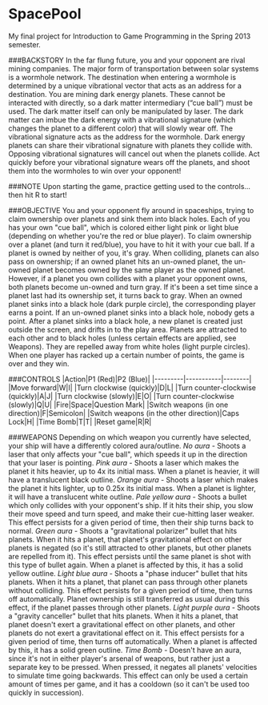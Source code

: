 SpacePool
=========

My final project for Introduction to Game Programming in the Spring 2013 semester.

###BACKSTORY
In the far flung future, you and your opponent are rival mining companies. The major form of transportation between solar systems is a wormhole network. The destination when entering a wormhole is determined by a unique vibrational vector that acts as an address for a destination.
You are mining dark energy planets. These cannot be interacted with directly, so a dark matter intermediary (“cue ball”) must be used. The dark matter itself can only be manipulated by laser. The dark matter can imbue the dark energy with a vibrational signature (which changes the planet to a different color) that will slowly wear off. The vibrational signature acts as the address for the wormhole. Dark energy planets can share their vibrational signature with planets they collide with. Opposing vibrational signatures will cancel out when the planets collide. Act quickly before your vibrational signature wears off the planets, and shoot them into the wormholes to win over your opponent!

###NOTE
Upon starting the game, practice getting used to the controls... then hit R to start!

###OBJECTIVE
You and your opponent fly around in spaceships, trying to claim ownership over planets and sink them into black holes. Each of you has your own "cue ball", which is colored either light pink or light blue (depending on whether you're the red or blue player). To claim ownership over a planet (and turn it red/blue), you have to hit it with your cue ball. If a planet is owned by neither of you, it's gray. When colliding, planets can also pass on ownership; if an owned planet hits an un-owned planet, the un-owned planet becomes owned by the same player as the owned planet. However, if a planet you own collides with a planet your opponent owns, both planets become un-owned and turn gray. If it's been a set time since a planet last had its ownership set, it turns back to gray.
When an owned planet sinks into a black hole (dark purple circle), the corresponding player earns a point. If an un-owned planet sinks into a black hole, nobody gets a point. After a planet sinks into a black hole, a new planet is created just outside the screen, and drifts in to the play area.
Planets are attracted to each other and to black holes (unless certain effects are applied, see Weapons). They are repelled away from white holes (light purple circles).
When one player has racked up a certain number of points, the game is over and they win.

###CONTROLS
|Action|P1 (Red)|P2 (Blue)|
|---------|-----------|--------|
|Move forward|W|I|
|Turn clockwise (quickly)|D|L|
|Turn counter-clockwise (quickly)|A|J|
|Turn clockwise (slowly)|E|O|
|Turn counter-clockwise (slowly)|Q|U|
|Fire|Space|Question Mark|
|Switch weapons (in one direction)|F|Semicolon|
|Switch weapons (in the other direction)|Caps Lock|H|
|Time Bomb|T|T|
|Reset game|R|R|

###WEAPONS
Depending on which weapon you currently have selected, your ship will have a differently colored aura/outline.
*No aura* - Shoots a laser that only affects your "cue ball", which speeds it up in the direction that your laser is pointing.
*Pink aura* - Shoots a laser which makes the planet it hits heavier, up to 4x its initial mass. When a planet is heavier, it will have a translucent black outline.
*Orange aura* - Shoots a laser which makes the planet it hits lighter, up to 0.25x its initial mass. When a planet is lighter, it will have a translucent white outline.
*Pale yellow aura* - Shoots a bullet which only collides with your opponent's ship. If it hits their ship, you slow their move speed and turn speed, and make their cue-hitting laser weaker. This effect persists for a given period of time, then their ship turns back to normal.
*Green aura* - Shoots a "gravitational polarizer" bullet that hits planets. When it hits a planet, that planet's gravitational effect on other planets is negated (so it's still attracted to other planets, but other planets are repelled from it). This effect persists until the same planet is shot with this type of bullet again. When a planet is affected by this, it has a solid yellow outline.
*Light blue aura* - Shoots a "phase inducer" bullet that hits planets. When it hits a planet, that planet can pass through other planets without colliding. This effect persists for a given period of time, then turns off automatically. Planet ownership is still transferred as usual during this effect, if the planet passes through other planets.
*Light purple aura* - Shoots a "gravity canceller" bullet that hits planets. When it hits a planet, that planet doesn't exert a gravitational effect on other planets, and other planets do not exert a gravitational effect on it. This effect persists for a given period of time, then turns off automatically. When a planet is affected by this, it has a solid green outline.
*Time Bomb* - Doesn't have an aura, since it's not in either player's arsenal of weapons, but rather just a separate key to be pressed. When pressed, it negates all planets' velocities to simulate time going backwards. This effect can only be used a certain amount of times per game, and it has a cooldown (so it can't be used too quickly in succession).

